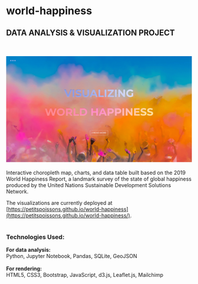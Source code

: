 # world-happiness

## DATA ANALYSIS & VISUALIZATION PROJECT

<br/><br/>
[![ScreenShot](assets/img/screenshot-world-happiness-min.png)](https://petitspoissons.github.io/world-happiness/)
<br/><br/>
Interactive choropleth map, charts, and data table built based on the 2019 World Happiness Report, a landmark survey of the state of global happiness produced by the United Nations Sustainable Development Solutions Network.

The visualizations are currently deployed at [https://petitspoissons.github.io/world-happiness](https://petitspoissons.github.io/world-happiness/).
<br/><br/>

### Technologies Used:

**For data analysis:**  
Python, Jupyter Notebook, Pandas, SQLite, GeoJSON
<br/><br/>
**For rendering:**  
HTML5, CSS3, Bootstrap, JavaScript, d3.js, Leaflet.js, Mailchimp
